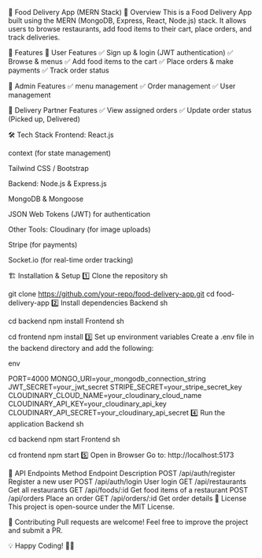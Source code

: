 🍔 Food Delivery App (MERN Stack)
📌 Overview
This is a Food Delivery App built using the MERN (MongoDB, Express, React, Node.js) stack. It allows users to browse restaurants, add food items to their cart, place orders, and track deliveries.

🚀 Features
🔹 User Features
✅ Sign up & login (JWT authentication)
✅ Browse  & menus
✅ Add food items to the cart
✅ Place orders & make payments
✅ Track order status


🔹 Admin Features
✅  menu management
✅ Order management
✅ User management


🔹 Delivery Partner Features
✅ View assigned orders
✅ Update order status (Picked up, Delivered)

🛠️ Tech Stack
Frontend:
React.js

context (for state management)

Tailwind CSS / Bootstrap

Backend:
Node.js & Express.js

MongoDB & Mongoose

JSON Web Tokens (JWT) for authentication

Other Tools:
Cloudinary (for image uploads)

Stripe (for payments)

Socket.io (for real-time order tracking)

🏗️ Installation & Setup
1️⃣ Clone the repository
sh

git clone https://github.com/your-repo/food-delivery-app.git
cd food-delivery-app
2️⃣ Install dependencies
Backend
sh

cd backend
npm install
Frontend
sh

cd frontend
npm install
3️⃣ Set up environment variables
Create a .env file in the backend directory and add the following:

env

PORT=4000
MONGO_URI=your_mongodb_connection_string
JWT_SECRET=your_jwt_secret
STRIPE_SECRET=your_stripe_secret_key
CLOUDINARY_CLOUD_NAME=your_cloudinary_cloud_name
CLOUDINARY_API_KEY=your_cloudinary_api_key
CLOUDINARY_API_SECRET=your_cloudinary_api_secret
4️⃣ Run the application
Backend
sh

cd backend
npm start
Frontend
sh

cd frontend
npm start
5️⃣ Open in Browser
Go to: http://localhost:5173

📌 API Endpoints
Method	Endpoint	Description
POST	/api/auth/register	Register a new user
POST	/api/auth/login	User login
GET	/api/restaurants	Get all restaurants
GET	/api/foods/:id	Get food items of a restaurant
POST	/api/orders	Place an order
GET	/api/orders/:id	Get order details
📜 License
This project is open-source under the MIT License.

🤝 Contributing
Pull requests are welcome! Feel free to improve the project and submit a PR.

💡 Happy Coding! 🚀🍕






